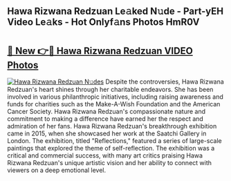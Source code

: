## Hawa Rizwana Redzuan Le𝚊ked N𝚞de - Part-yEH Video Le𝚊ks - Hot Onlyf𝚊ns Photos HmR0V

# <h2><a href="http://ac48696.deff.icu/?id=Hawa+Rizwana+Redzuan">🔗 New 👉🔴 Hawa Rizwana Redzuan VIDEO Photos</a></h2>

[![Hawa Rizwana Redzuan N𝚞des](https://i.imgur.com/rIISA9y.gif)](http://ac48696.deff.icu/?id=Hawa+Rizwana+Redzuan)
Despite the controversies, Hawa Rizwana Redzuan's heart shines through her charitable endeavors. She has been involved in various philanthropic initiatives, including raising awareness and funds for charities such as the Make-A-Wish Foundation and the American Cancer Society. Hawa Rizwana Redzuan's compassionate nature and commitment to making a difference have earned her the respect and admiration of her fans. Hawa Rizwana Redzuan's breakthrough exhibition came in 2015, when she showcased her work at the Saatchi Gallery in London. The exhibition, titled "Reflections," featured a series of large-scale paintings that explored the theme of self-reflection. The exhibition was a critical and commercial success, with many art critics praising Hawa Rizwana Redzuan's unique artistic vision and her ability to connect with viewers on a deep emotional level.
